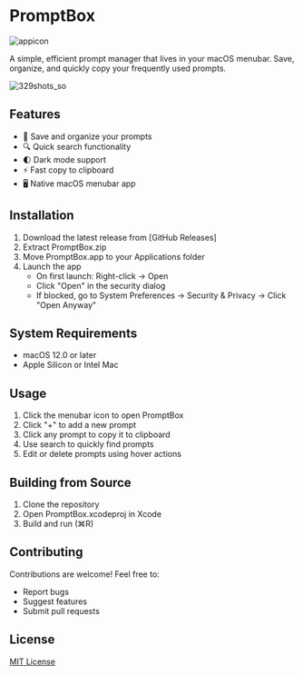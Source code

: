 # PromptBox

![appicon](https://github.com/user-attachments/assets/ed85fea6-abe6-47f2-81c2-f5a6a23067e1)


A simple, efficient prompt manager that lives in your macOS menubar. Save, organize, and quickly copy your frequently used prompts.

![329shots_so](https://github.com/user-attachments/assets/da1bae56-2a61-4dfd-ab3d-612bc526d94a)

## Features
- 📝 Save and organize your prompts
- 🔍 Quick search functionality
- 🌓 Dark mode support
- ⚡️ Fast copy to clipboard
- 🖥 Native macOS menubar app

## Installation

1. Download the latest release from [GitHub Releases]
2. Extract PromptBox.zip
3. Move PromptBox.app to your Applications folder
4. Launch the app
   - On first launch: Right-click → Open
   - Click "Open" in the security dialog
   - If blocked, go to System Preferences → Security & Privacy → Click "Open Anyway"

## System Requirements
- macOS 12.0 or later
- Apple Silicon or Intel Mac

## Usage
1. Click the menubar icon to open PromptBox
2. Click "+" to add a new prompt
3. Click any prompt to copy it to clipboard
4. Use search to quickly find prompts
5. Edit or delete prompts using hover actions

## Building from Source
1. Clone the repository
2. Open PromptBox.xcodeproj in Xcode
3. Build and run (⌘R)

## Contributing
Contributions are welcome! Feel free to:
- Report bugs
- Suggest features
- Submit pull requests

## License
[MIT License](LICENSE)
